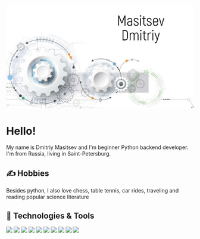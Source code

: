![Header](https://github.com/Gysborn/Gysborn/blob/main/visitka.jpeg "Header")


# Hello! 

My name is Dmitriy Masitsev and I'm beginner Python backend developer. I'm from Russia, living in Saint-Petersburg. 

## &#x270d; Hobbies
Besides python, I also love chess, table tennis, car rides, traveling and reading popular science literature

## 🔧 Technologies & Tools
![](https://img.shields.io/badge/Editor-Visual_Studio_Code-informational?style=flat&logo=visual-studio-code&logoColor=white&color=blue)
![](https://img.shields.io/badge/Editor-Pycharm-informational?style=flat&logo=pycharm&logoColor=white&color=blue)
![](https://img.shields.io/badge/Code-Python-informational?style=flat&logo=python&logoColor=white&color=blue)
![](https://img.shields.io/badge/Frame-Flask-informational?style=flat&logo=flask&logoColor=white&color=blue)
![](https://img.shields.io/badge/Frame-Django-informational?style=flat&logo=Django&logoColor=white&color=blue)
![](https://img.shields.io/badge/Tech-API-informational?style=flat&logo=api&logoColor=white&color=blue)
![](https://img.shields.io/badge/Tech-SQL-informational?style=flat&logo=sql&logoColor=white&color=blue)
![](https://img.shields.io/badge/Tech-SQL_Alchemy-informational?style=flat&logo=api&logoColor=white&color=blue)
![](https://img.shields.io/badge/Tech-PostgresSQl-informational?style=flat&logo=api&logoColor=white&color=blue)
![](https://img.shields.io/badge/Tools-Docker-informational?style=flat&logo=docker&logoColor=white&color=blue)
